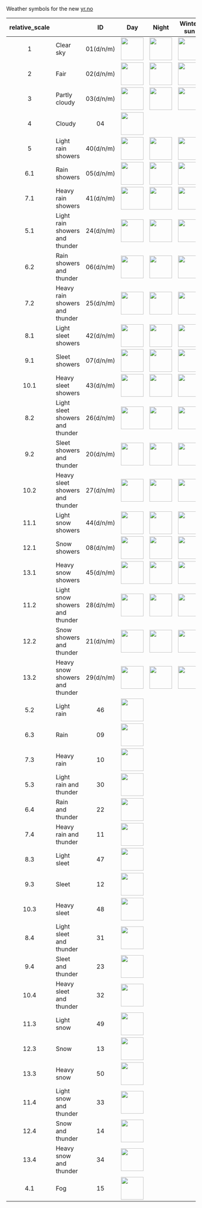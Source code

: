 Weather symbols for the new [yr.no](https://www.yr.no/en)

|relative_scale |                                |    ID     |                                               Day                                               |                                              Night                                              |                                           Winter sun                                            |
|:----: |------------------------------- | :-------: | :---------------------------------------------------------------------------------------------: | :---------------------------------------------------------------------------------------------: | :---------------------------------------------------------------------------------------------: |
|1      |Clear sky                       | 01(d/n/m) | <img src="https://github.com/nrkno/yr-weather-symbols/blob/master/dist/svg/01d.svg" width="60"> | <img src="https://github.com/nrkno/yr-weather-symbols/blob/master/dist/svg/01n.svg" width="60"> | <img src="https://github.com/nrkno/yr-weather-symbols/blob/master/dist/svg/01m.svg" width="60"> |
|2      |Fair                            | 02(d/n/m) | <img src="https://github.com/nrkno/yr-weather-symbols/blob/master/dist/svg/02d.svg" width="60"> | <img src="https://github.com/nrkno/yr-weather-symbols/blob/master/dist/svg/02n.svg" width="60"> | <img src="https://github.com/nrkno/yr-weather-symbols/blob/master/dist/svg/02m.svg" width="60"> |
|3      |Partly cloudy                   | 03(d/n/m) | <img src="https://github.com/nrkno/yr-weather-symbols/blob/master/dist/svg/03d.svg" width="60"> | <img src="https://github.com/nrkno/yr-weather-symbols/blob/master/dist/svg/03n.svg" width="60"> | <img src="https://github.com/nrkno/yr-weather-symbols/blob/master/dist/svg/03m.svg" width="60"> |
|4      |Cloudy                          |    04     | <img src="https://github.com/nrkno/yr-weather-symbols/blob/master/dist/svg/04.svg" width="60">  |                                                                                                 |                                                                                                 |
|5      |Light rain showers              | 40(d/n/m) | <img src="https://github.com/nrkno/yr-weather-symbols/blob/master/dist/svg/40d.svg" width="60"> | <img src="https://github.com/nrkno/yr-weather-symbols/blob/master/dist/svg/40n.svg" width="60"> | <img src="https://github.com/nrkno/yr-weather-symbols/blob/master/dist/svg/40m.svg" width="60"> |
|6.1    |Rain showers                    | 05(d/n/m) | <img src="https://github.com/nrkno/yr-weather-symbols/blob/master/dist/svg/05d.svg" width="60"> | <img src="https://github.com/nrkno/yr-weather-symbols/blob/master/dist/svg/05n.svg" width="60"> | <img src="https://github.com/nrkno/yr-weather-symbols/blob/master/dist/svg/05m.svg" width="60"> |
|7.1    |Heavy rain showers              | 41(d/n/m) | <img src="https://github.com/nrkno/yr-weather-symbols/blob/master/dist/svg/41d.svg" width="60"> | <img src="https://github.com/nrkno/yr-weather-symbols/blob/master/dist/svg/41n.svg" width="60"> | <img src="https://github.com/nrkno/yr-weather-symbols/blob/master/dist/svg/41m.svg" width="60"> |
|5.1    |Light rain showers and thunder  | 24(d/n/m) | <img src="https://github.com/nrkno/yr-weather-symbols/blob/master/dist/svg/24d.svg" width="60"> | <img src="https://github.com/nrkno/yr-weather-symbols/blob/master/dist/svg/24n.svg" width="60"> | <img src="https://github.com/nrkno/yr-weather-symbols/blob/master/dist/svg/24m.svg" width="60"> |
|6.2    |Rain showers and thunder        | 06(d/n/m) | <img src="https://github.com/nrkno/yr-weather-symbols/blob/master/dist/svg/06d.svg" width="60"> | <img src="https://github.com/nrkno/yr-weather-symbols/blob/master/dist/svg/06n.svg" width="60"> | <img src="https://github.com/nrkno/yr-weather-symbols/blob/master/dist/svg/06m.svg" width="60"> |
|7.2    |Heavy rain showers and thunder  | 25(d/n/m) | <img src="https://github.com/nrkno/yr-weather-symbols/blob/master/dist/svg/25d.svg" width="60"> | <img src="https://github.com/nrkno/yr-weather-symbols/blob/master/dist/svg/25n.svg" width="60"> | <img src="https://github.com/nrkno/yr-weather-symbols/blob/master/dist/svg/25m.svg" width="60"> |
|8.1    |Light sleet showers             | 42(d/n/m) | <img src="https://github.com/nrkno/yr-weather-symbols/blob/master/dist/svg/42d.svg" width="60"> | <img src="https://github.com/nrkno/yr-weather-symbols/blob/master/dist/svg/42n.svg" width="60"> | <img src="https://github.com/nrkno/yr-weather-symbols/blob/master/dist/svg/42m.svg" width="60"> |
|9.1    |Sleet showers                   | 07(d/n/m) | <img src="https://github.com/nrkno/yr-weather-symbols/blob/master/dist/svg/07d.svg" width="60"> | <img src="https://github.com/nrkno/yr-weather-symbols/blob/master/dist/svg/07n.svg" width="60"> | <img src="https://github.com/nrkno/yr-weather-symbols/blob/master/dist/svg/07m.svg" width="60"> |
|10.1   |Heavy sleet showers             | 43(d/n/m) | <img src="https://github.com/nrkno/yr-weather-symbols/blob/master/dist/svg/43d.svg" width="60"> | <img src="https://github.com/nrkno/yr-weather-symbols/blob/master/dist/svg/43n.svg" width="60"> | <img src="https://github.com/nrkno/yr-weather-symbols/blob/master/dist/svg/43m.svg" width="60"> |
|8.2    |Light sleet showers and thunder | 26(d/n/m) | <img src="https://github.com/nrkno/yr-weather-symbols/blob/master/dist/svg/26d.svg" width="60"> | <img src="https://github.com/nrkno/yr-weather-symbols/blob/master/dist/svg/26n.svg" width="60"> | <img src="https://github.com/nrkno/yr-weather-symbols/blob/master/dist/svg/26m.svg" width="60"> |
|9.2    |Sleet showers and thunder       | 20(d/n/m) | <img src="https://github.com/nrkno/yr-weather-symbols/blob/master/dist/svg/20d.svg" width="60"> | <img src="https://github.com/nrkno/yr-weather-symbols/blob/master/dist/svg/20n.svg" width="60"> | <img src="https://github.com/nrkno/yr-weather-symbols/blob/master/dist/svg/20m.svg" width="60"> |
|10.2   |Heavy sleet showers and thunder | 27(d/n/m) | <img src="https://github.com/nrkno/yr-weather-symbols/blob/master/dist/svg/27d.svg" width="60"> | <img src="https://github.com/nrkno/yr-weather-symbols/blob/master/dist/svg/27n.svg" width="60"> | <img src="https://github.com/nrkno/yr-weather-symbols/blob/master/dist/svg/27m.svg" width="60"> |
|11.1   |Light snow showers              | 44(d/n/m) | <img src="https://github.com/nrkno/yr-weather-symbols/blob/master/dist/svg/44d.svg" width="60"> | <img src="https://github.com/nrkno/yr-weather-symbols/blob/master/dist/svg/44n.svg" width="60"> | <img src="https://github.com/nrkno/yr-weather-symbols/blob/master/dist/svg/44m.svg" width="60"> |
|12.1   |Snow showers                    | 08(d/n/m) | <img src="https://github.com/nrkno/yr-weather-symbols/blob/master/dist/svg/08d.svg" width="60"> | <img src="https://github.com/nrkno/yr-weather-symbols/blob/master/dist/svg/08n.svg" width="60"> | <img src="https://github.com/nrkno/yr-weather-symbols/blob/master/dist/svg/08m.svg" width="60"> |
|13.1   |Heavy snow showers              | 45(d/n/m) | <img src="https://github.com/nrkno/yr-weather-symbols/blob/master/dist/svg/45d.svg" width="60"> | <img src="https://github.com/nrkno/yr-weather-symbols/blob/master/dist/svg/45n.svg" width="60"> | <img src="https://github.com/nrkno/yr-weather-symbols/blob/master/dist/svg/45m.svg" width="60"> |
|11.2   |Light snow showers and thunder  | 28(d/n/m) | <img src="https://github.com/nrkno/yr-weather-symbols/blob/master/dist/svg/28d.svg" width="60"> | <img src="https://github.com/nrkno/yr-weather-symbols/blob/master/dist/svg/28n.svg" width="60"> | <img src="https://github.com/nrkno/yr-weather-symbols/blob/master/dist/svg/28m.svg" width="60"> |
|12.2   |Snow showers and thunder        | 21(d/n/m) | <img src="https://github.com/nrkno/yr-weather-symbols/blob/master/dist/svg/21d.svg" width="60"> | <img src="https://github.com/nrkno/yr-weather-symbols/blob/master/dist/svg/21n.svg" width="60"> | <img src="https://github.com/nrkno/yr-weather-symbols/blob/master/dist/svg/21m.svg" width="60"> |
|13.2   |Heavy snow showers and thunder  | 29(d/n/m) | <img src="https://github.com/nrkno/yr-weather-symbols/blob/master/dist/svg/29d.svg" width="60"> | <img src="https://github.com/nrkno/yr-weather-symbols/blob/master/dist/svg/29n.svg" width="60"> | <img src="https://github.com/nrkno/yr-weather-symbols/blob/master/dist/svg/29m.svg" width="60"> |
|5.2    |Light rain                      |    46     | <img src="https://github.com/nrkno/yr-weather-symbols/blob/master/dist/svg/46.svg" width="60">  |                                                                                                 |                                                                                                 |
|6.3    |Rain                            |    09     | <img src="https://github.com/nrkno/yr-weather-symbols/blob/master/dist/svg/09.svg" width="60">  |                                                                                                 |                                                                                                 |
|7.3    |Heavy rain                      |    10     | <img src="https://github.com/nrkno/yr-weather-symbols/blob/master/dist/svg/10.svg" width="60">  |                                                                                                 |                                                                                                 |
|5.3    |Light rain and thunder          |    30     | <img src="https://github.com/nrkno/yr-weather-symbols/blob/master/dist/svg/30.svg" width="60">  |                                                                                                 |                                                                                                 |
|6.4    |Rain and thunder                |    22     | <img src="https://github.com/nrkno/yr-weather-symbols/blob/master/dist/svg/22.svg" width="60">  |                                                                                                 |                                                                                                 |
|7.4    |Heavy rain and thunder          |    11     | <img src="https://github.com/nrkno/yr-weather-symbols/blob/master/dist/svg/11.svg" width="60">  |                                                                                                 |                                                                                                 |
|8.3    |Light sleet                     |    47     | <img src="https://github.com/nrkno/yr-weather-symbols/blob/master/dist/svg/47.svg" width="60">  |                                                                                                 |                                                                                                 |
|9.3    |Sleet                           |    12     | <img src="https://github.com/nrkno/yr-weather-symbols/blob/master/dist/svg/12.svg" width="60">  |                                                                                                 |                                                                                                 |
|10.3   |Heavy sleet                     |    48     | <img src="https://github.com/nrkno/yr-weather-symbols/blob/master/dist/svg/48.svg" width="60">  |                                                                                                 |                                                                                                 |
|8.4    |Light sleet and thunder         |    31     | <img src="https://github.com/nrkno/yr-weather-symbols/blob/master/dist/svg/31.svg" width="60">  |                                                                                                 |                                                                                                 |
|9.4    |Sleet and thunder               |    23     | <img src="https://github.com/nrkno/yr-weather-symbols/blob/master/dist/svg/23.svg" width="60">  |                                                                                                 |                                                                                                 |
|10.4   |Heavy sleet and thunder         |    32     | <img src="https://github.com/nrkno/yr-weather-symbols/blob/master/dist/svg/32.svg" width="60">  |                                                                                                 |                                                                                                 |
|11.3   |Light snow                      |    49     | <img src="https://github.com/nrkno/yr-weather-symbols/blob/master/dist/svg/49.svg" width="60">  |                                                                                                 |                                                                                                 |
|12.3   |Snow                            |    13     | <img src="https://github.com/nrkno/yr-weather-symbols/blob/master/dist/svg/13.svg" width="60">  |                                                                                                 |                                                                                                 |
|13.3   |Heavy snow                      |    50     | <img src="https://github.com/nrkno/yr-weather-symbols/blob/master/dist/svg/50.svg" width="60">  |                                                                                                 |                                                                                                 |
|11.4   |Light snow and thunder          |    33     | <img src="https://github.com/nrkno/yr-weather-symbols/blob/master/dist/svg/33.svg" width="60">  |                                                                                                 |                                                                                                 |
|12.4   |Snow and thunder                |    14     | <img src="https://github.com/nrkno/yr-weather-symbols/blob/master/dist/svg/14.svg" width="60">  |                                                                                                 |                                                                                                 |
|13.4   |Heavy snow and thunder          |    34     | <img src="https://github.com/nrkno/yr-weather-symbols/blob/master/dist/svg/34.svg" width="60">  |                                                                                                 |                                                                                                 |
|4.1    |Fog                             |    15     | <img src="https://github.com/nrkno/yr-weather-symbols/blob/master/dist/svg/15.svg" width="60">  |                                                                                                 |                                                                                                 |
